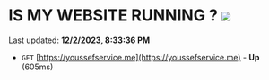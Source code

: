 # IS MY WEBSITE RUNNING ? [![](https://img.shields.io/static/v1?label=Sponsor&message=%E2%9D%A4&logo=GitHub&color=%23fe8e86)](https://github.com/sponsors/<username>)

Last updated: **12/2/2023, 8:33:36 PM**

- `GET` [https://youssefservice.me](https://youssefservice.me) - **Up** (605ms)
